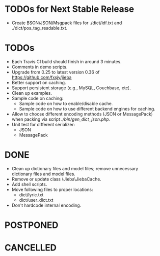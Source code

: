 # TODOs for Next Stable Release

* Create BSON/JSON/Msgpack files for ./dict/idf.txt and ./dict/pos_tag_readable.txt.

# TODOs

* Each Travis CI build should finish in around 3 minutes.
* Comments in demo scripts.
* Upgrade from 0.25 to latest version 0.36 of https://github.com/fxsjy/jieba
* Better support on caching.
* Support persistent storage (e.g., MySQL, Couchbase, etc).
* Clean up examples.
* Sample code on caching:
    * Sample code on how to enable/disable cache.
    * Sample code on how to use different backend engines for caching.
* Allow to choose different encoding methods (JSON or MessagePack) when packing via script _./bin/gen_dict_json.php_.
* Unit test for different serializer:
    * JSON
    * MessagePack

# DONE

* Clean up dictionary files and model files; remove unnecessary  dictionary files and model files.
* Remove or update class \Jieba\JiebaCache.
* Add shell scripts.
* Move following files to proper locations:
    * dict/lyric.txt
    * dict/user_dict.txt
* Don't hardcode internal encoding.

# POSTPONED

# CANCELLED
